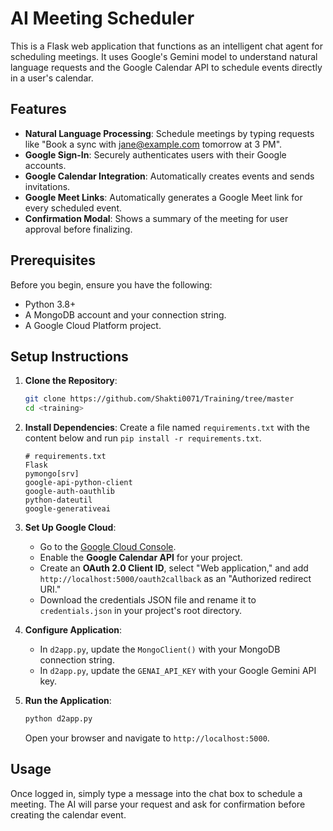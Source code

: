 # AI Meeting Scheduler

This is a Flask web application that functions as an intelligent chat agent for scheduling meetings. It uses Google's Gemini model to understand natural language requests and the Google Calendar API to schedule events directly in a user's calendar.



## Features

-   **Natural Language Processing**: Schedule meetings by typing requests like "Book a sync with jane@example.com tomorrow at 3 PM".
-   **Google Sign-In**: Securely authenticates users with their Google accounts.
-   **Google Calendar Integration**: Automatically creates events and sends invitations.
-   **Google Meet Links**: Automatically generates a Google Meet link for every scheduled event.
-   **Confirmation Modal**: Shows a summary of the meeting for user approval before finalizing.

## Prerequisites

Before you begin, ensure you have the following:
-   Python 3.8+
-   A MongoDB account and your connection string.
-   A Google Cloud Platform project.

## Setup Instructions

1.  **Clone the Repository**:
    ```bash
    git clone https://github.com/Shakti0071/Training/tree/master
    cd <training>
    ```

2.  **Install Dependencies**: Create a file named `requirements.txt` with the content below and run `pip install -r requirements.txt`.
    ```text
    # requirements.txt
    Flask
    pymongo[srv]
    google-api-python-client
    google-auth-oauthlib
    python-dateutil
    google-generativeai
    ```

3.  **Set Up Google Cloud**:
    -   Go to the [Google Cloud Console](https://console.cloud.google.com/).
    -   Enable the **Google Calendar API** for your project.
    -   Create an **OAuth 2.0 Client ID**, select "Web application," and add `http://localhost:5000/oauth2callback` as an "Authorized redirect URI."
    -   Download the credentials JSON file and rename it to `credentials.json` in your project's root directory.

4.  **Configure Application**:
    -   In `d2app.py`, update the `MongoClient()` with your MongoDB connection string.
    -   In `d2app.py`, update the `GENAI_API_KEY` with your Google Gemini API key.

5.  **Run the Application**:
    ```bash
    python d2app.py
    ```
    Open your browser and navigate to `http://localhost:5000`.

## Usage

Once logged in, simply type a message into the chat box to schedule a meeting. The AI will parse your request and ask for confirmation before creating the calendar event.